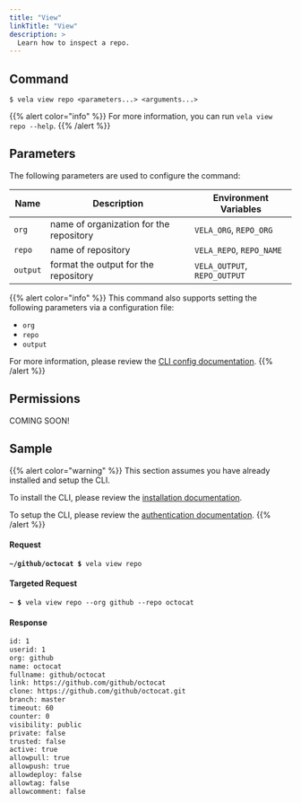 ```yaml
---
title: "View"
linkTitle: "View"
description: >
  Learn how to inspect a repo.
---
```


## Command

```
$ vela view repo <parameters...> <arguments...>
```

{{% alert color="info" %}}
For more information, you can run `vela view repo --help`.
{{% /alert %}}

## Parameters

The following parameters are used to configure the command:

| Name     | Description                             | Environment Variables        |
| -------- | --------------------------------------- | ---------------------------- |
| `org`    | name of organization for the repository | `VELA_ORG`, `REPO_ORG`       |
| `repo`   | name of repository                      | `VELA_REPO`, `REPO_NAME`     |
| `output` | format the output for the repository    | `VELA_OUTPUT`, `REPO_OUTPUT` |

{{% alert color="info" %}}
This command also supports setting the following parameters via a configuration file:

- `org`
- `repo`
- `output`

For more information, please review the [CLI config documentation](/docs/reference/cli/config/).
{{% /alert %}}

## Permissions

COMING SOON!

## Sample

{{% alert color="warning" %}}
This section assumes you have already installed and setup the CLI.

To install the CLI, please review the [installation documentation](/docs/reference/cli/install/).

To setup the CLI, please review the [authentication documentation](/docs/reference/cli/authentication/).
{{% /alert %}}

#### Request

<div class="highlight"><pre><code><b>~/github/octocat $</b> vela view repo</code></pre></div>

#### Targeted Request

<div class="highlight"><pre><code><b>~ $</b> vela view repo --org github --repo octocat</code></pre></div>

#### Response

```sh
id: 1
userid: 1
org: github
name: octocat
fullname: github/octocat
link: https://github.com/github/octocat
clone: https://github.com/github/octocat.git
branch: master
timeout: 60
counter: 0
visibility: public
private: false
trusted: false
active: true
allowpull: true
allowpush: true
allowdeploy: false
allowtag: false
allowcomment: false
```

